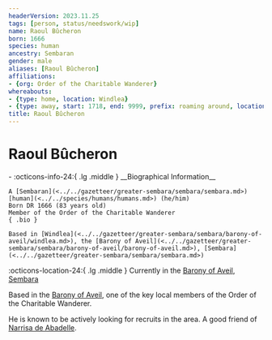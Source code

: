 ```yaml
---
headerVersion: 2023.11.25
tags: [person, status/needswork/wip]
name: Raoul Bûcheron
born: 1666
species: human
ancestry: Sembaran
gender: male
aliases: [Raoul Bûcheron]
affiliations:
- {org: Order of the Charitable Wanderer}
whereabouts:
- {type: home, location: Windlea}
- {type: away, start: 1718, end: 9999, prefix: roaming around, location: Barony of Aveil}
title: Raoul Bûcheron
---
```

# Raoul Bûcheron
<div class="grid cards ext-narrow-margin ext-one-column" markdown>
- :octicons-info-24:{ .lg .middle } __Biographical Information__

    A [Sembaran](<../../gazetteer/greater-sembara/sembara/sembara.md>) [human](<../../species/humans/humans.md>) (he/him)  
    Born DR 1666 (83 years old)  
    Member of the Order of the Charitable Wanderer  
    { .bio }

    Based in [Windlea](<../../gazetteer/greater-sembara/sembara/barony-of-aveil/windlea.md>), the [Barony of Aveil](<../../gazetteer/greater-sembara/sembara/barony-of-aveil/barony-of-aveil.md>), [Sembara](<../../gazetteer/greater-sembara/sembara/sembara.md>)
</div>

:octicons-location-24:{ .lg .middle } Currently in the [Barony of Aveil](<../../gazetteer/greater-sembara/sembara/barony-of-aveil/barony-of-aveil.md>), [Sembara](<../../gazetteer/greater-sembara/sembara/sembara.md>)


Based in the [Barony of Aveil](<../../gazetteer/greater-sembara/sembara/barony-of-aveil/barony-of-aveil.md>), one of the key local members of the Order of the Charitable Wanderer. 

He is known to be actively looking for recruits in the area.  A good friend of [Narrisa de Abadelle](<./narrisa-de-abadelle.md>). 